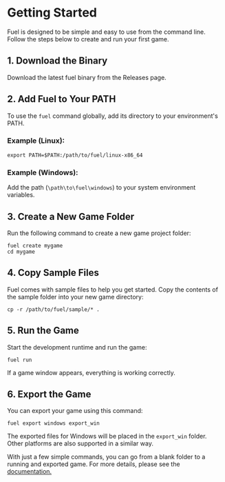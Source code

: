 Getting Started
===============

Fuel is designed to be simple and easy to use from the command line.
Follow the steps below to create and run your first game.

## 1. Download the Binary

Download the latest fuel binary from the Releases page.

## 2. Add Fuel to Your PATH

To use the `fuel` command globally, add its directory to your environment's PATH.

### Example (Linux):

```
export PATH=$PATH:/path/to/fuel/linux-x86_64
```

### Example (Windows):

Add the path (`\path\to\fuel\windows`) to your system environment variables.

## 3. Create a New Game Folder

Run the following command to create a new game project folder:

```
fuel create mygame
cd mygame
```

## 4. Copy Sample Files

Fuel comes with sample files to help you get started.
Copy the contents of the sample folder into your new game directory:

```
cp -r /path/to/fuel/sample/* .
```

## 5. Run the Game

Start the development runtime and run the game:

```
fuel run
```

If a game window appears, everything is working correctly.

## 6. Export the Game

You can export your game using this command:

```
fuel export windows export_win
```

The exported files for Windows will be placed in the `export_win` folder.
Other platforms are also supported in a similar way.

With just a few simple commands, you can go from a blank folder to a running and exported game.
For more details, please see the [documentation.](index.md)
